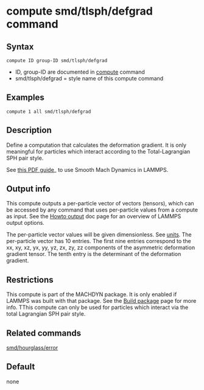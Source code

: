 # compute smd/tlsph/defgrad command

## Syntax

    compute ID group-ID smd/tlsph/defgrad

-   ID, group-ID are documented in [compute](compute) command
-   smd/tlsph/defgrad = style name of this compute command

## Examples

``` LAMMPS
compute 1 all smd/tlsph/defgrad
```

## Description

Define a computation that calculates the deformation gradient. It is
only meaningful for particles which interact according to the
Total-Lagrangian SPH pair style.

See [this PDF guide](PDF/MACHDYN_LAMMPS_userguide.pdf)\_ to use Smooth
Mach Dynamics in LAMMPS.

## Output info

This compute outputs a per-particle vector of vectors (tensors), which
can be accessed by any command that uses per-particle values from a
compute as input. See the [Howto output](Howto_output) doc page for an
overview of LAMMPS output options.

The per-particle vector values will be given dimensionless. See
[units](units). The per-particle vector has 10 entries. The first nine
entries correspond to the xx, xy, xz, yx, yy, yz, zx, zy, zz components
of the asymmetric deformation gradient tensor. The tenth entry is the
determinant of the deformation gradient.

## Restrictions

This compute is part of the MACHDYN package. It is only enabled if
LAMMPS was built with that package. See the [Build
package](Build_package) page for more info. TThis compute can only be
used for particles which interact via the total Lagrangian SPH pair
style.

## Related commands

[smd/hourglass/error](compute_smd_hourglass_error)

## Default

none
